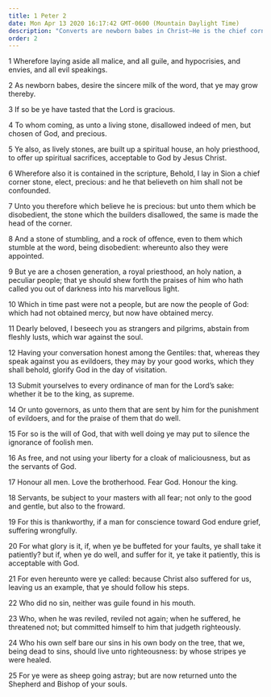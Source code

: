 ```yaml
---
title: 1 Peter 2
date: Mon Apr 13 2020 16:17:42 GMT-0600 (Mountain Daylight Time)
description: "Converts are newborn babes in Christ—He is the chief cornerstone—Saints hold a royal priesthood and are a peculiar people—Saints are in subjection to the laws of man."
order: 2
---
```


1 Wherefore laying aside all malice, and all guile, and hypocrisies, and envies, and all evil speakings.

2 As newborn babes, desire the sincere milk of the word, that ye may grow thereby.

3 If so be ye have tasted that the Lord is gracious.

4 To whom coming, as unto a living stone, disallowed indeed of men, but chosen of God, and precious.

5 Ye also, as lively stones, are built up a spiritual house, an holy priesthood, to offer up spiritual sacrifices, acceptable to God by Jesus Christ.

6 Wherefore also it is contained in the scripture, Behold, I lay in Sion a chief corner stone, elect, precious: and he that believeth on him shall not be confounded.

7 Unto you therefore which believe he is precious: but unto them which be disobedient, the stone which the builders disallowed, the same is made the head of the corner.

8 And a stone of stumbling, and a rock of offence, even to them which stumble at the word, being disobedient: whereunto also they were appointed.

9 But ye are a chosen generation, a royal priesthood, an holy nation, a peculiar people; that ye should shew forth the praises of him who hath called you out of darkness into his marvellous light.

10 Which in time past were not a people, but are now the people of God: which had not obtained mercy, but now have obtained mercy.

11 Dearly beloved, I beseech you as strangers and pilgrims, abstain from fleshly lusts, which war against the soul.

12 Having your conversation honest among the Gentiles: that, whereas they speak against you as evildoers, they may by your good works, which they shall behold, glorify God in the day of visitation.

13 Submit yourselves to every ordinance of man for the Lord’s sake: whether it be to the king, as supreme.

14 Or unto governors, as unto them that are sent by him for the punishment of evildoers, and for the praise of them that do well.

15 For so is the will of God, that with well doing ye may put to silence the ignorance of foolish men.

16 As free, and not using your liberty for a cloak of maliciousness, but as the servants of God.

17 Honour all men. Love the brotherhood. Fear God. Honour the king.

18 Servants, be subject to your masters with all fear; not only to the good and gentle, but also to the froward.

19 For this is thankworthy, if a man for conscience toward God endure grief, suffering wrongfully.

20 For what glory is it, if, when ye be buffeted for your faults, ye shall take it patiently? but if, when ye do well, and suffer for it, ye take it patiently, this is acceptable with God.

21 For even hereunto were ye called: because Christ also suffered for us, leaving us an example, that ye should follow his steps.

22 Who did no sin, neither was guile found in his mouth.

23 Who, when he was reviled, reviled not again; when he suffered, he threatened not; but committed himself to him that judgeth righteously.

24 Who his own self bare our sins in his own body on the tree, that we, being dead to sins, should live unto righteousness: by whose stripes ye were healed.

25 For ye were as sheep going astray; but are now returned unto the Shepherd and Bishop of your souls.

